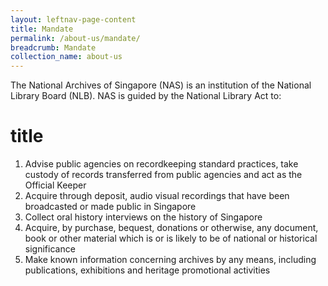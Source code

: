 ```yaml
---
layout: leftnav-page-content
title: Mandate
permalink: /about-us/mandate/
breadcrumb: Mandate
collection_name: about-us
---
```


The National Archives of Singapore (NAS) is an institution of the National Library Board (NLB). NAS is guided by the National Library Act to:
 <h1>title</h1>
 

1. Advise public agencies on recordkeeping standard practices, take custody of records transferred from public agencies and act as the Official Keeper
2. Acquire through deposit, audio visual recordings that have been broadcasted or made public in Singapore
3. Collect oral history interviews on the history of Singapore
4. Acquire, by purchase, bequest, donations or otherwise, any document, book or other material which is or is likely to be of national or historical significance
5. Make known information concerning archives by any means, including publications, exhibitions and heritage promotional activities 

<script type="text/javascript">
 console.log("test");
 
 </script>
